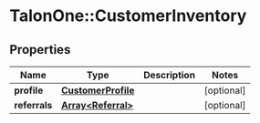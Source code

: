 # TalonOne::CustomerInventory

## Properties
Name | Type | Description | Notes
------------ | ------------- | ------------- | -------------
**profile** | [**CustomerProfile**](CustomerProfile.md) |  | [optional] 
**referrals** | [**Array&lt;Referral&gt;**](Referral.md) |  | [optional] 


